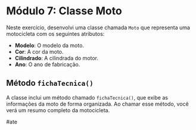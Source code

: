 # Módulo 7: Classe Moto

Neste exercício, desenvolvi uma classe chamada `Moto` que representa uma motocicleta com os seguintes atributos:

- **Modelo**: O modelo da moto.
- **Cor**: A cor da moto.
- **Cilindrado**: A cilindrada do motor.
- **Ano**: O ano de fabricação.

## Método `fichaTecnica()`

A classe inclui um método chamado `fichaTecnica()`, que exibe as informações da moto de forma organizada. Ao chamar esse método, você verá um resumo completo da motocicleta.

#ate
